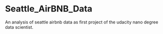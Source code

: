 # Seattle_AirBNB_Data
An analysis of seattle airbnb data as first project of the udacity nano degree data scientist.
